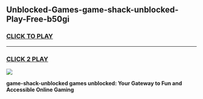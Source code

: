 
## Unblocked-Games-game-shack-unblocked-Play-Free-b50gi
<h3>
<a href="https://premium76.site?title=game-shack-unblocked&ref=17A">CLICK TO PLAY</a></h3>
<hr>

<h3>
<a href="https://premium76.site?title=game-shack-unblocked&ref=17A">CLICK 2 PLAY</a>
  
</h3>

<a href="https://premium76.site?title=game-shack-unblocked&ref=17A"><img src="https://clearcache.store/games.png"></a>


**game-shack-unblocked games unblocked: Your Gateway to Fun and Accessible Online Gaming**
